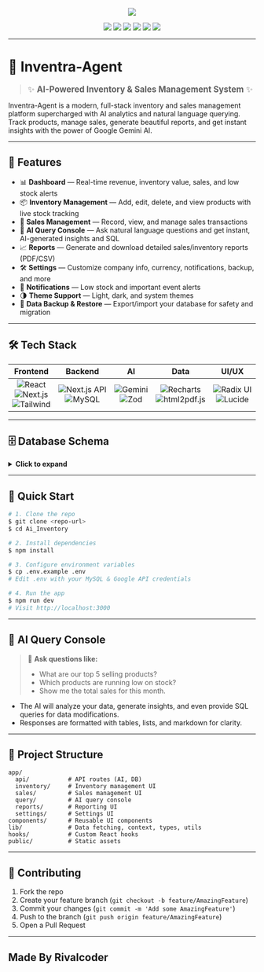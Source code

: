 
<!-- Banner -->
<p align="center">
  <img src="https://readme-typing-svg.demolab.com?font=Fira+Code&weight=700&size=28&pause=1000&color=1A56DB&center=true&vCenter=true&width=600&lines=InventSmart+AI+%F0%9F%A7%A0+%7C+AI-Powered+Inventory+%26+Sales+Manager"/>
</p>

<p align="center">
  <img src="https://img.shields.io/badge/Next.js-15.3.3-black?logo=nextdotjs&style=for-the-badge"/>
  <img src="https://img.shields.io/badge/React-18.2.0-61DAFB?logo=react&style=for-the-badge&logoColor=black"/>
  <img src="https://img.shields.io/badge/Tailwind_CSS-3.3.3-38BDF8?logo=tailwindcss&style=for-the-badge"/>
  <img src="https://img.shields.io/badge/AI_Gemini-Google-4285F4?logo=google&style=for-the-badge"/>
  <img src="https://img.shields.io/badge/MySQL-8.0-4479A1?logo=mysql&style=for-the-badge"/>
  <img src="https://img.shields.io/badge/License-MIT-green?style=for-the-badge"/>
</p>

---

# 🚀 Inventra-Agent

> <span style="font-size:1.2em;">✨ <b>AI-Powered Inventory & Sales Management System</b> ✨</span>

Inventra-Agent is a modern, full-stack inventory and sales management platform supercharged with AI analytics and natural language querying. Track products, manage sales, generate beautiful reports, and get instant insights with the power of Google Gemini AI.

---

## 🌟 Features

- 📊 **Dashboard** — Real-time revenue, inventory value, sales, and low stock alerts
- 📦 **Inventory Management** — Add, edit, delete, and view products with live stock tracking
- 🛒 **Sales Management** — Record, view, and manage sales transactions
- 🤖 **AI Query Console** — Ask natural language questions and get instant, AI-generated insights and SQL
- 📈 **Reports** — Generate and download detailed sales/inventory reports (PDF/CSV)
- 🛠️ **Settings** — Customize company info, currency, notifications, backup, and more
- 🔔 **Notifications** — Low stock and important event alerts
- 🌗 **Theme Support** — Light, dark, and system themes
- 💾 **Data Backup & Restore** — Export/import your database for safety and migration

---

## 🛠️ Tech Stack

| Frontend | Backend | AI | Data | UI/UX |
|:--------:|:-------:|:--:|:----:|:-----:|
| ![React](https://img.shields.io/badge/React-18.2.0-61DAFB?logo=react) <br> ![Next.js](https://img.shields.io/badge/Next.js-15.3.3-black?logo=nextdotjs) <br> ![Tailwind](https://img.shields.io/badge/Tailwind_CSS-3.3.3-38BDF8?logo=tailwindcss) | ![Next.js API](https://img.shields.io/badge/API-Next.js-informational?logo=nextdotjs) <br> ![MySQL](https://img.shields.io/badge/MySQL-8.0-4479A1?logo=mysql) | ![Gemini](https://img.shields.io/badge/AI-Gemini-4285F4?logo=google) <br> ![Zod](https://img.shields.io/badge/Validation-Zod-8E44AD?logo=zod) | ![Recharts](https://img.shields.io/badge/Charts-Recharts-FF6384?logo=recharts) <br> ![html2pdf.js](https://img.shields.io/badge/PDF-html2pdf.js-FFB300?logo=adobeacrobatreader) | ![Radix UI](https://img.shields.io/badge/Radix_UI-1.2.0-FF61A6?logo=radixui) <br> ![Lucide](https://img.shields.io/badge/Icons-Lucide-1E293B?logo=lucide) |

---

## 🗄️ Database Schema

<details>
<summary><b>Click to expand</b></summary>

### <kbd>products</kbd>
| Field       | Type         | Description                       |
|-------------|--------------|-----------------------------------|
| id          | VARCHAR(36)  | Primary Key                       |
| name        | VARCHAR(255) | Product name (unique)             |
| description | TEXT         | Product description               |
| category    | VARCHAR(100) | Product category                  |
| price       | DECIMAL(10,2)| Unit price                        |
| stock       | INT          | Current stock                     |
| minStock    | INT          | Minimum stock for alerts          |
| supplier    | VARCHAR(255) | Supplier name                     |
| createdAt   | DATETIME     | Creation timestamp                |
| updatedAt   | DATETIME     | Last update timestamp             |

### <kbd>sales</kbd>
| Field       | Type         | Description                       |
|-------------|--------------|-----------------------------------|
| id          | VARCHAR(36)  | Primary Key                       |
| productId   | VARCHAR(36)  | Foreign Key to products           |
| productName | VARCHAR(255) | Product name                      |
| quantity    | INT          | Quantity sold                     |
| price       | DECIMAL(10,2)| Unit price at sale                |
| total       | DECIMAL(10,2)| Total sale amount                 |
| date        | DATETIME     | Sale date                         |
| customer    | VARCHAR(255) | Customer name (default: Anonymous)|

### <kbd>settings</kbd>
| Field         | Type         | Description                       |
|---------------|--------------|-----------------------------------|
| id            | VARCHAR(36)  | Primary Key                       |
| setting_key   | VARCHAR(255) | Unique key                        |
| value         | TEXT         | Value                             |
| type          | VARCHAR(50)  | Data type                         |
| description   | TEXT         | Description                       |
| isEncrypted   | BOOLEAN      | Is value encrypted?               |
| createdAt     | DATETIME     | Creation timestamp                |
| updatedAt     | DATETIME     | Last update timestamp             |

</details>

---

## 🚦 Quick Start

```sh
# 1. Clone the repo
$ git clone <repo-url>
$ cd Ai_Inventory

# 2. Install dependencies
$ npm install

# 3. Configure environment variables
$ cp .env.example .env
# Edit .env with your MySQL & Google API credentials

# 4. Run the app
$ npm run dev
# Visit http://localhost:3000
```

---

## 🧠 AI Query Console

> 🤖 <b>Ask questions like:</b>
> - What are our top 5 selling products?
> - Which products are running low on stock?
> - Show me the total sales for this month.

- The AI will analyze your data, generate insights, and even provide SQL queries for data modifications.
- Responses are formatted with tables, lists, and markdown for clarity.

---



## 📂 Project Structure

```text
app/
  api/           # API routes (AI, DB)
  inventory/     # Inventory management UI
  sales/         # Sales management UI
  query/         # AI query console
  reports/       # Reporting UI
  settings/      # Settings UI
components/      # Reusable UI components
lib/             # Data fetching, context, types, utils
hooks/           # Custom React hooks
public/          # Static assets
```

---

## 🤝 Contributing

1. Fork the repo
2. Create your feature branch (`git checkout -b feature/AmazingFeature`)
3. Commit your changes (`git commit -m 'Add some AmazingFeature'`)
4. Push to the branch (`git push origin feature/AmazingFeature`)
5. Open a Pull Request

---

## Made By Rivalcoder
